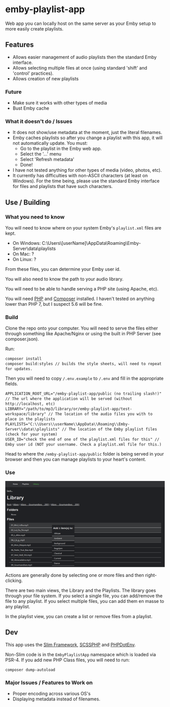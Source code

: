 # emby-playlist-app
Web app you can locally host on the same server as your Emby setup to more easily create playlists.

## Features

 - Allows easier management of audio playlists then the standard Emby interface.
 - Allows selecting multiple files at once (using standard 'shift' and 'control' practices).
 - Allows creation of new playlists

### Future

 - Make sure it works with other types of media
 - Bust Emby cache

### What it doesn't do / Issues

- It does not show/use metadata at the moment, just the literal filenames.
- Emby caches playlists so after you change a playlist with this app, it will not automatically update. You must:
  - Go to the playlist in the Emby web app.
  - Select the '...' menu
  - Select 'Refresh metadata'
  - Done!
- I have not tested anything for other types of media (video, photos, etc).
- It currently has difficulties with non-ASCII characters (at least on Windows).  For the time being, please use the standard Emby interface for files and playlists that have such characters.

## Use / Building

### What you need to know

You will need to know where on your system Emby's `playlist.xml` files are kept.

- On Windows: C:\\Users\\[userName]\\AppData\\Roaming\\Emby-Server\\data\\playlists
- On Mac: ?
- On Linux: ?

From these files, you can determine your Emby user id.

You will also need to know the path to your audio library.

You will need to be able to handle serving a PHP site (using Apache, etc).

You will need [PHP](http://php.net/downloads.php) and [Composer](https://getcomposer.org/) installed. I haven't tested on anything lower than PHP 7, but I suspect 5.6 will be fine.

### Build

Clone the repo onto your computer.  You will need to serve the files either through something like Apache/Nginx or using the built in PHP Server (see composer.json).

Run:

```
composer install
composer build:styles // builds the style sheets, will need to repeat for updates.
```

Then you will need to copy `/.env.example` to `/.env` and fill in the appropriate fields.

```
APPLICATION_ROOT_URL="/emby-playlist-app/public (no trailing slash!)" // The url where the application will be served (without http://localhost, etc)
LIBRARY="/path/to/mp3/library/or/emby-playlist-app/test-workspace/library" // The location of the audio files you with to place in the playlists
PLAYLISTS="C:\\Users\\userName\\AppData\\Roaming\\Emby-Server\\data\\playlists" // The location of the Emby playlist files (check for your system)
USER_ID="check the end of one of the playlist.xml files for this" // Emby user id (NOT your username. Check a playlist.xml file for this.)
```

Head to where the `/emby-playlist-app/public` folder is being served in your browser and then you can manage playlists to your heart's content.

### Use

![Screenshot of the app looking at the library files](images/library.png)

Actions are generally done by selecting one or more files and then right-clicking.

There are two main views, the Library and the Playlists.  The library goes through your file system. If you select a single file, you can add/remove the file to any playlist.  If you select multiple files, you can add them en masse to any playlist.

In the playlist view, you can create a list or remove files from a playlist.

## Dev

This app uses the [Slim Framework](http://www.slimframework.com/),  [SCSSPHP](http://leafo.github.io/scssphp/) and [PHPDotEnv](https://github.com/vlucas/phpdotenv).

Non-Slim code is in the `EmbyPlaylistApp` namespace which is loaded via PSR-4. If you add new PHP Class files, you will need to run:

```
composer dump-autoload
```

### Major Issues / Features to Work on
 
 - Proper encoding across various OS's
 - Displaying metadata instead of filenames.